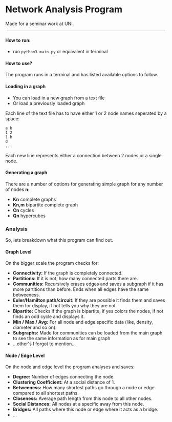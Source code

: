 # Network Analysis Program

Made for a seminar work at UNI.

***

#### How to run:

- run ```python3 main.py``` or equivalent in terminal

#### How to use?

The program runs in a terminal and has listed available options to follow.

#### Loading in a graph

- You can load in a new graph from a text file
- Or load a previously loaded graph

Each line of the text file has to have either 1 or 2 node names seperated by a space:

```
a b
1 2
1 b
d
...
```

Each new line represents either a connection between 2 nodes or a single node.

#### Generating a graph

There are a number of options for generating simple graph for any number of nodes **n**:

- **Kn** complete graphs
- **Kn,m** bipartite complete graph
- **Cn** cycles
- **Qn** hypercubes

### Analysis

So, lets breakdown what this program can find out.

#### Graph Level

On the bigger scale the program checks for:

- **Connectivity:** If the graph is completely connected.
- **Partitions:** If it is not, how many connected parts there are.
- **Communities:** Recursively erases edges and saves a subgraph if it has more partitions than before. Ends when all
  edges have the same betweeness.
- **Euler/Hamilton path/circuit:** If they are possible it finds them and saves them for display, if not tells you
  why they are not.
- **Bipartite:** Checks if the graph is bipartite, if yes colors the nodes, if not finds an odd cycle and displays it.
- **Min / Max / Avg:** For all node and edge specific data (like, density, diameter and so on).
- **Subgraphs:** Made for communities can be loaded from the main graph to see the same information as for main graph
- ...other's I forgot to mention...

#### Node / Edge Level

On the node and edge level the program analyses and saves:

- **Degree:** Number of edges connecting the node.
- **Clustering Coefficient:** At a social distance of 1.
- **Betweeness:** How many shortest paths go through a node or edge compared to all shortest paths.
- **Closeness:** Average path length from this node to all other nodes.
- **Social Distances:** All nodes at a specific away from this node.
- **Bridges:** All paths where this node or edge where it acts as a bridge.
- ...
